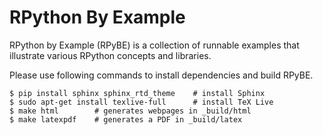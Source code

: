 RPython By Example
==================

RPython by Example (RPyBE) is a collection of runnable examples that illustrate
various RPython concepts and libraries.

Please use following commands to install dependencies and build RPyBE.

```shell
$ pip install sphinx sphinx_rtd_theme    # install Sphinx
$ sudo apt-get install texlive-full      # install TeX Live
$ make html        # generates webpages in _build/html
$ make latexpdf    # generates a PDF in _build/latex
```
